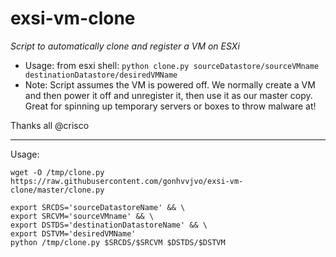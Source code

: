 # exsi-vm-clone
*Script to automatically clone and register a VM on ESXi*
- Usage: from esxi shell: `python clone.py sourceDatastore/sourceVMname destinationDatastore/desiredVMName`
- Note: Script assumes the VM is powered off. We normally create a VM and then power it off and unregister it, then use it as our master copy. Great for spinning up temporary servers or boxes to throw malware at!

Thanks all
@crisco

***
Usage:
```
wget -O /tmp/clone.py https://raw.githubusercontent.com/gonhvvjvo/exsi-vm-clone/master/clone.py

export SRCDS='sourceDatastoreName' && \
export SRCVM='sourceVMname' && \
export DSTDS='destinationDatastoreName' && \
export DSTVM='desiredVMName'
python /tmp/clone.py $SRCDS/$SRCVM $DSTDS/$DSTVM
```
